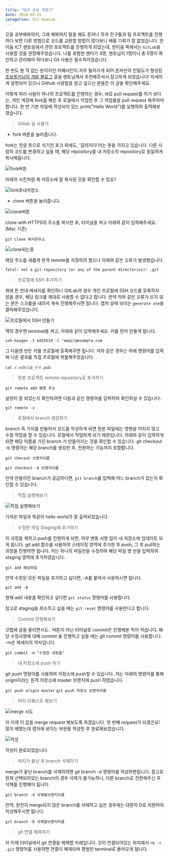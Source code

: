 ```yaml
---
title: "Git 초보 적응기"
date: 2020-05-25
categories: Git Hanium
---
```



깃을 공부해봐야지, 그래 해봐야지 말을 해도 혼자나 학과 친구들과 팀 프로젝트를 진행하다 보면 다른 방법으로 코드를 교환할 방법이 많다보니 배울 기회가 잘 없었습니다.
한이음 ICT 멘토링에서 관련 프로젝트를 진행하게 되었는데, 한이음 쪽에서는 `GitLab`을 사용할 것을 권장해주었습니다.
나를 포함한 멘티가 4명, 멘토님이 1명이니 총 5명이 확인하고 관리해야 하다보니 Git 사용은 필수적이었습니다.


한 번도 뵌 적 없는 분이지만 어째서인지 자주 들어가게 되어 혼자만의 친밀도가 형성된 [초보몽키님의 개발 블로그](https://wayhome25.github.io/git/2017/07/08/git-first-pull-request-story/)
글을 멘토님께서 추천해주셔서 참고하게 되었습니다!
자세하게 설명되어 있으니 Github 사용법을 알고 싶으신 분들은 이 글을 확인해주세요.


이렇게 여러 사람이 하나의 프로젝트를 진행하는 경우, 바로 pull request를 하기 보다는,
개인 계정에 fork를 해온 후 로컬에서 작업한 후 그 작업물을 pull request 해주어야 합니다.
한 번 기본 파일에 작성되어 있는 print("Hello World")를 실행하여 출력해보겠습니다.


> Gitlab 실 사용기


- fork 버튼을 눌러줍니다.


fork는 한글 뜻으로 식기인 포크 외에도, '갈라지다'라는 뜻을 가지고 있습니다.
다른 사람의 코드를 변경하고 싶을 때, 해당 repository를 내 저장소의 repository로 동일하게 복사해옵니다.

  
![fork버튼](https://user-images.githubusercontent.com/43411599/82769374-3ff80a00-9e6f-11ea-89c7-3900d6cd8f21.png)


아래의 사진처럼 제 저장소에 잘 복사된 것을 확인할 수 있죠?


![fork후내저장소](https://user-images.githubusercontent.com/43411599/82770377-4e482500-9e73-11ea-8c21-641e33b6a28a.png)


- clone 버튼을 눌러줍니다.


![clone버튼](https://user-images.githubusercontent.com/43411599/82770772-b2b7b400-9e74-11ea-9b76-5b3138536d70.png)


clone with HTTPS의 주소를 복사한 후, 터미널을 켜고 아래와 같이 입력해주세요. (Mac 기준)


```git clone 복사한주소```


![clone되는중](https://user-images.githubusercontent.com/43411599/82770884-2c4fa200-9e75-11ea-9bba-2d183156284a.png)


해당 주소를 새롭게 원격 remote를 지정하려 했으나 아래와 같은 오류가 발생했습니다.


`fatal: not a git repository (or any of the parent directories): .git`


> 프로필에 SSH 추가하기


위에 뜬 안내 메세지를 확인하니 GitLab의 경우 개인 프로필에 SSH 코드를 등록하지 않을 경우, 해당 링크를 제대로 사용할 수 없다고 합니다.
만약 저와 같은 오류가 뜨지 않는 분은 스크롤을 내려서 계속 진행해주시면 됩니다.
캡처 상에 보이는 `generate one`을 클릭해주었습니다.


![프로필에서 SSH 만들기](https://user-images.githubusercontent.com/43411599/82772339-d6312d80-9e79-11ea-94e6-962431be9c9c.png)


맥의 경우엔 terminal을 켜고, 아래와 같이 입력해주세요. 키를 먼저 만들게 됩니다.


`ssh-keygen -t ed25519 -C "email@example.com`


그 다음엔 만든 키를 프로필에 등록해주면 됩니다. 저와 같은 경우는 아래 명령어를 입력해 나온 결과를 직접 프로필에 복붙해주었습니다.


`cat /.ssh/id_ㅇㅇ.pub`


> 원본 프로젝트 remote repository로 추가하기


`git remote add 별명 주소`


설정이 잘 되었는지 확인하려면 다음과 같은 명령어를 입력하여 확인하실 수 있습니다.


`git remote -v`


> 로컬에서 branch 생성하기


branch 즉 가지를 만들어서 코드를 작성하게 되면 원본 파일에는 영향을 끼치지 않고 수정 작업을 할 수 있습니다.
로컬에서 작업하게 되기 때문입니다.
아래와 같이 입력하게 되면 해당 이름을 가진 branch 가 만들어지는 것을 확인할 수 있습니다.
git checkout -b 명령어는 해당 branch를 생성한 후, 전환하는 기능까지 포함합니다.


`git checout 브랜치이름` 


`git checkout -b 브랜치이름`


만약 만들어진 branch가 궁금하다면, `git branch`를 입력해 어느 branch가 있는지 확인할 수 있습니다.


> 직접 실행해보기


![직접 실행해보기](https://user-images.githubusercontent.com/43411599/82781740-95471200-9e95-11ea-9521-4c6f7cd85676.png)


가져온 파일과 똑같이 hello world가 잘 출력되었습니다.


> 수정한 파일 Staging에 추가하기


이 과정을 제하고 push를 진행하게 되면, 아무 변동 사항 없이 내 저장소에 업데이트 되게 됩니다.
git add 함수를 사용하여 스테이징 영역에 추가한 후 push, 그 후 pull하는 과정을 진행하면 됩니다.
저는 하나의 파일만을 수정하여 해당 파일 명 만을 입력하여 staging 영역에 추가하였습니다.


`git add 해당파일`


만약 수정된 모든 파일을 추가하고 싶다면, -A를 붙여서 사용하시면 됩니다.


`git add -A`


현재 add 내용을 확인하고 싶다면 `git status` 명령어를 사용합니다.


참고로 staging을 취소하고 싶을 때는 `git reset` 명령어를 사용한다고 합니다.


> Commit 진행해보기


깃헙에 글을 올리면서도.. 버튼이 아닌 터미널로 commit은 진행해본 적이 적습니다.
해당 수정사항에 대해 commit 을 진행하고 싶을 때는 git commit 명령어를 사용합니다.
-m은 메세지의 약자입니다.


`git commit -m "수정한 내용들"`


> 내 저장소에 push 하기


git push 명령어를 사용하여 저장소에 push할 수 있습니다.
저는 아래의 명령어를 통해 origin이라는 원격 저장소에 master 브랜치에 push 하였습니다.


`git push origin master`
`git push 저장소 브랜치이름`


> 머지 리퀘스트 해보기


![merge 시도](https://user-images.githubusercontent.com/43411599/82782951-726a2d00-9e98-11ea-8a1f-02961d8e6f4b.png)


자 이제 이 값을 merge request 해보도록 하겠습니다.
첫 번째 request가 되겠군요!
많이 헤맸는데 캡처에 보이는 부분을 작성한 후 완료해보겠습니다.


![작성](https://user-images.githubusercontent.com/43411599/82783038-a5142580-9e98-11ea-9fb7-1b025720a37c.png)


작성이 완료되었습니다.


> 머지가 끝난 후 branch 삭제하기


merge가 끝난 branch를 삭제하려면 git branch -d 명령어를 작성하면됩니다.
참고로 현재 선택되어있는 branch의 경우 삭제가 불가능하니, 다른 branch로 전환해주신 후 삭제를 진행해야 됩니다.


`git branch -d 삭제할브랜치이름`


만약, 완전히 merge되지 않은 branch를 삭제하고 싶은 경우에는 대문자 D로 치환하여 작성해주시면 됩니다.

`git branch -D 삭제할브랜치이름`


> git 연결 해제하기


자 이제 터미널에서 git 연결을 해제할 차례입니다.
깃이 연결되어있는 위치에서 `rm -r .git` 명령어를 사용하면 연결이 해제되며 평범한 terminal로 돌아오게 됩니다.



